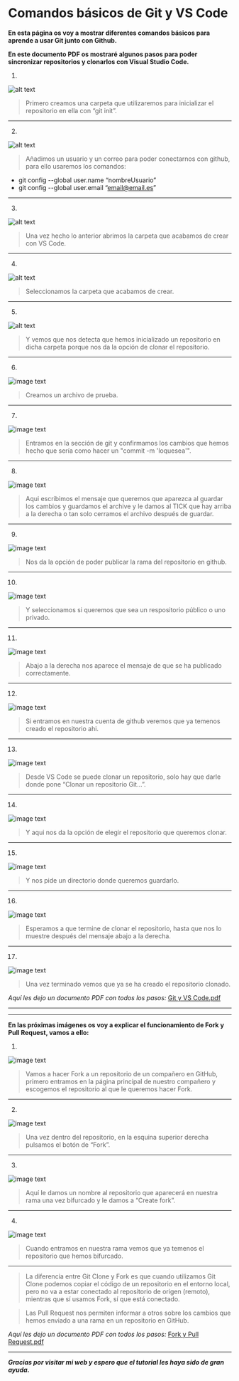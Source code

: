# Comandos básicos de Git y VS Code

**En esta página os voy a mostrar diferentes comandos básicos para aprende a usar Git junto con Github.**

**En este documento PDF os mostraré algunos pasos para poder sincronizar repositorios y clonarlos con Visual Studio Code.**

1.


![alt text](https://github.com/suli-10/suli-10.github.io/blob/main/imagenes/Captura%20de%20pantalla%20de%202022-09-21%2009-08-36.png)

>Primero creamos una carpeta que utilizaremos para inicializar el repositorio en ella con “git init”.

***

2.


![alt text](https://github.com/suli-10/suli-10.github.io/blob/main/imagenes/Captura%20de%20pantalla%20de%202022-09-21%2009-19-44.png)

>Añadimos un usuario y un correo para poder conectarnos con github, para ello usaremos los comandos:
- git config --global user.name “nombreUsuario”
- git config --global user.email “email@email.es”

***

3.


![alt text](https://github.com/suli-10/suli-10.github.io/blob/main/imagenes/Captura%20de%20pantalla%20de%202022-09-21%2009-20-16.png)

>Una vez hecho lo anterior abrimos la carpeta que acabamos de crear con VS Code.

***

4.


![alt text](https://github.com/suli-10/suli-10.github.io/blob/main/imagenes/Captura%20de%20pantalla%20de%202022-09-21%2009-20-26.png)

>Seleccionamos la carpeta que acabamos de crear.

***

5.

![alt text](https://github.com/suli-10/suli-10.github.io/blob/main/imagenes/Captura%20de%20pantalla%20de%202022-09-21%2009-20-41.png)

>Y vemos que nos detecta que hemos inicializado un repositorio en dicha carpeta porque nos da la opción de clonar el repositorio.

***

6.

![image text](https://github.com/suli-10/suli-10.github.io/blob/main/imagenes/Captura%20de%20pantalla%20de%202022-09-21%2009-21-11.png)

>Creamos un archivo de prueba.

***

7.

![image text](https://github.com/suli-10/suli-10.github.io/blob/main/imagenes/Captura%20de%20pantalla%20de%202022-09-21%2009-22-52.png)

>Entramos en la sección de git y confirmamos los cambios que hemos hecho que sería como hacer un "commit -m 'loquesea'".

***

8.

![image text](https://github.com/suli-10/suli-10.github.io/blob/main/imagenes/Captura%20de%20pantalla%20de%202022-09-21%2009-23-15.png)

>Aqui escribimos el mensaje que queremos que aparezca al guardar los cambios y guardamos el archive y le damos al TICK que hay arriba a la derecha o tan solo cerramos el archivo después de guardar.

***

9.

![image text](https://github.com/suli-10/suli-10.github.io/blob/main/imagenes/Captura%20de%20pantalla%20de%202022-09-21%2009-24-35.png)

>Nos da la opción de poder publicar la rama del repositorio en github.

***

10.

![image text](https://github.com/suli-10/suli-10.github.io/blob/main/imagenes/Captura%20de%20pantalla%20de%202022-09-21%2009-24-51.png)

>Y seleccionamos si queremos que sea un respositorio público o uno privado.

***

11.

![image text](https://github.com/suli-10/suli-10.github.io/blob/main/imagenes/Captura%20de%20pantalla%20de%202022-09-21%2009-25-18.png)

>Abajo a la derecha nos aparece el mensaje de que se ha publicado correctamente.

***

12.

![image text](https://github.com/suli-10/suli-10.github.io/blob/main/imagenes/Captura%20de%20pantalla%20de%202022-09-21%2009-25-30.png)

>Si entramos en nuestra cuenta de github veremos que ya temenos creado el repositorio ahi.

***

13.

![image text](https://github.com/suli-10/suli-10.github.io/blob/main/imagenes/Captura%20de%20pantalla%20de%202022-09-21%2009-25-31.png)

>Desde VS Code se puede clonar un repositorio, solo hay que darle donde pone “Clonar un repositorio Git…”.

***

14.

![image text](https://github.com/suli-10/suli-10.github.io/blob/main/imagenes/Captura%20de%20pantalla%20de%202022-09-21%2009-25-32.png)

>Y aqui nos da la opción de elegir el repositorio que queremos clonar.

***

15.

![image text](https://github.com/suli-10/suli-10.github.io/blob/main/imagenes/Captura%20de%20pantalla%20de%202022-09-21%2009-25-33.png)

>Y nos pide un directorio donde queremos guardarlo.

***

16.

![image text](https://github.com/suli-10/suli-10.github.io/blob/main/imagenes/Captura%20de%20pantalla%20de%202022-09-21%2009-25-34.png)

>Esperamos a que termine de clonar el repositorio, hasta que nos lo muestre después del mensaje abajo a la derecha.

***

17.

![image text](https://github.com/suli-10/suli-10.github.io/blob/main/imagenes/Captura%20de%20pantalla%20de%202022-09-21%2009-25-35.png)

>Una vez terminado vemos que ya se ha creado el repositorio clonado.


*Aquí les dejo un documento PDF con todos los pasos:*
[Git y VS Code.pdf](https://github.com/suli-10/suli-10.github.io/files/9629182/Git.y.VS.Code.pdf)

***
***
**En las próximas imágenes os voy a explicar el funcionamiento de **Fork** y **Pull Request**, vamos a ello:**

1.

![image text](https://github.com/suli9828/suli-10.github.io/blob/main/Fork%20y%20pull%20request/imagenes/1.png)

>Vamos a hacer Fork a un repositorio de un compañero en GitHub, primero entramos en la página principal de nuestro compañero y escogemos el repositorio al que le queremos hacer Fork.

***

2.

![image text](https://github.com/suli9828/suli-10.github.io/blob/main/Fork%20y%20pull%20request/imagenes/2.png)

>Una vez dentro del repositorio, en la esquina superior derecha pulsamos el botón de “Fork”.

***

3.

![image text](https://github.com/suli9828/suli-10.github.io/blob/main/Fork%20y%20pull%20request/imagenes/3.png)

>Aquí le damos un nombre al repositorio que aparecerá en nuestra rama una vez bifurcado y le damos a “Create fork”.

***

4.

![image text](https://github.com/suli9828/suli-10.github.io/blob/main/Fork%20y%20pull%20request/imagenes/1.png)

>Cuando entramos en nuestra rama vemos que ya temenos el repositorio que hemos bifurcado.

***
>La diferencia entre Git Clone y Fork es que cuando utilizamos Git Clone podemos copiar el código de un repositorio en el entorno local, pero no va a estar conectado al repositorio de origen (remoto), mientras que sí usamos Fork, sí que está conectado.

>Las Pull Request nos permiten informar a otros sobre los cambios que hemos enviado a una rama en un repositorio en GitHub.


*Aquí les dejo un documento PDF con todos los pasos:*
[Fork y Pull Request.pdf](https://github.com/suli9828/suli-10.github.io/blob/main/Fork%20y%20pull%20request/Fork%20y%20Pull%20Request.pdf)

***

***Gracias por visitar mi web y espero que el tutorial les haya sido de gran ayuda.***

